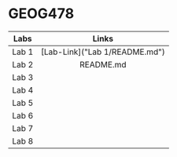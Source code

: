 # GEOG478
| Labs | Links    |
| :---:   | :---: |
| Lab 1 |[Lab-Link]("Lab 1/README.md")|
| Lab 2 | README.md |
| Lab 3 |    |
| Lab 4 |    |
| Lab 5 |    |
| Lab 6 |    |
| Lab 7 |    |
| Lab 8 |    |
